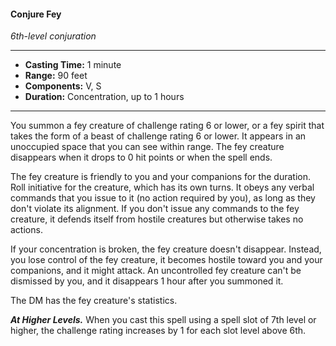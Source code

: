#### Conjure Fey
*6th-level conjuration*
___
- **Casting Time:** 1 minute
- **Range:** 90 feet
- **Components:** V, S
- **Duration:** Concentration, up to 1 hours
___
You summon a fey creature of challenge rating 6 or lower, or a fey spirit that takes the form of a beast of challenge rating 6 or lower. It appears in an unoccupied space that you can see within range. The fey creature disappears when it drops to 0 hit points or when the spell ends.

The fey creature is friendly to you and your companions for the duration. Roll initiative for the creature, which has its own turns. It obeys any verbal commands that you issue to it (no action required by you), as long as they don't violate its alignment. If you don't issue any commands to the fey creature, it defends itself from hostile creatures but otherwise takes no actions.

If your concentration is broken, the fey creature doesn't disappear. Instead, you lose control of the fey creature, it becomes hostile toward you and your companions, and it might attack. An uncontrolled fey creature can't be dismissed by you, and it disappears 1 hour after you summoned it.

The DM has the fey creature's statistics.

***At Higher Levels.*** When you cast this spell using a spell slot of 7th level or higher, the challenge rating increases by 1 for each slot level above 6th.